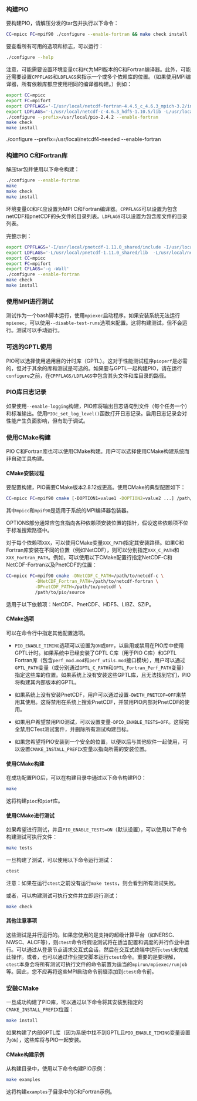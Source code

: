 ### 构建PIO

要构建PIO，请解压分发的tar包并执行以下命令：

```bash
CC=mpicc FC=mpif90 ./configure --enable-fortran && make check install
```

要查看所有可用的选项和标志，可以运行：

```bash
./configure --help
```

注意，可能需要设置环境变量`CC`和`FC`为MPI版本的C和Fortran编译器。此外，可能还需要设置`CPPFLAGS`和`LDFLAGS`来指示一个或多个依赖库的位置。（如果使用MPI编译器，所有依赖库都应使用相同的编译器构建。）例如：

```bash
export CC=mpicc
export FC=mpifort
export CPPFLAGS='-I/usr/local/netcdf-fortran-4.4.5_c_4.6.3_mpich-3.2/include -I/usr/local/netcdf-c-4.6.3_hdf5-1.10.5/include -I/usr/local/pnetcdf-1.11.0_shared/include'
export LDFLAGS='-L/usr/local/netcdf-c-4.6.3_hdf5-1.10.5/lib -L/usr/local/pnetcdf-1.11.0_shared/lib'
./configure --prefix=/usr/local/pio-2.4.2 --enable-fortran
make check
make install
```

./configure --prefix=/usr/local/netcdf4-needed --enable-fortran

### 构建PIO C和Fortran库

解压tar包并使用以下命令构建：

```bash
./configure --enable-fortran
make
make check
make install
```

环境变量`CC`和`FC`应设置为MPI C和Fortran编译器。`CPPFLAGS`可以设置为包含netCDF和pnetCDF的头文件的目录列表。`LDFLAGS`可以设置为包含库文件的目录列表。

完整示例：

```bash
export CPPFLAGS='-I/usr/local/pnetcdf-1.11.0_shared/include -I/usr/local/netcdf-c-4.7.0_hdf5-1.10.5_mpich-3.2/include -I/usr/local/netcdf-fortran-4.4.5_c_4.6.3_mpich-3.2/include'
export LDFLAGS='-L/usr/local/pnetcdf-1.11.0_shared/lib  -L/usr/local/netcdf-c-4.7.0_hdf5-1.10.5_mpich-3.2/lib'
export CC=mpicc
export FC=mpifort
export CFLAGS='-g -Wall'
./configure --enable-fortran
make check
make install
```

### 使用MPI进行测试

测试作为一个bash脚本运行，使用`mpiexec`启动程序。如果安装系统无法运行`mpiexec`，可以使用`--disable-test-runs`选项来配置。这将构建测试，但不会运行。测试可以手动运行。

### 可选的GPTL使用

PIO可以选择使用通用目的计时库（GPTL）。这对于性能测试程序`pioperf`是必需的，但对于其余的库和测试是可选的。如果要与GPTL一起构建PIO，请在运行`configure`之前，在`CPPFLAGS/LDFLAGS`中包含其头文件和库目录的路径。

### PIO库日志记录

如果使用`--enable-logging`构建，PIO库将输出日志语句到文件（每个任务一个）和标准输出。使用`PIOc_set_log_level()`函数打开日志记录。启用日志记录会对性能产生负面影响，但有助于调试。

### 使用CMake构建

PIO C和Fortran库也可以使用CMake构建。用户可以选择使用CMake构建系统而非自动工具构建。

#### CMake安装过程

要配置构建，PIO需要CMake版本2.8.12或更高。使用CMake的典型配置如下：

```bash
CC=mpicc FC=mpif90 cmake [-DOPTION1=value1 -DOPTION2=value2 ...] /path/to/pio/source
```

其中`mpicc`和`mpif90`是适用于系统的MPI编译器包装器。

OPTIONS部分通常应包含指向各种依赖项安装位置的指针，假设这些依赖项不位于标准搜索路径中。

对于每个依赖项`XXX`，可以使用CMake变量`XXX_PATH`指定其安装路径。如果C和Fortran库安装在不同的位置（例如NetCDF），则可以分别指定`XXX_C_PATH`和`XXX_Fortran_PATH`。例如，可以使用以下CMake配置行指定NetCDF-C和NetCDF-Fortran以及PnetCDF的位置：

```bash
CC=mpicc FC=mpif90 cmake -DNetCDF_C_PATH=/path/to/netcdf-c \
           -DNetCDF_Fortran_PATH=/path/to/netcdf-fortran \
           -DPnetCDF_PATH=/path/to/pnetcdf \
           /path/to/pio/source
```

适用于以下依赖项：NetCDF、PnetCDF、HDF5、LIBZ、SZIP。

#### CMake选项

可以在命令行中指定其他配置选项。

- `PIO_ENABLE_TIMING`选项可以设置为`ON`或`OFF`，以启用或禁用在PIO库中使用GPTL计时。如果系统中已经安装了GPTL C库（用于PIO C库）和GPTL Fortran库（包含`perf_mod.mod`和`perf_utils.mod`接口模块），用户可以通过`GPTL_PATH`变量（或分别通过`GPTL_C_PATH`和`GPTL_Fortran_Perf_PATH`变量）指定这些库的位置。如果系统上没有安装这些GPTL库，且无法找到它们，PIO将构建其内部版本的GPTL。

- 如果系统上没有安装PnetCDF，用户可以通过设置`-DWITH_PNETCDF=OFF`来禁用其使用。这将禁用在系统上搜索PnetCDF，并禁用PIO内部对PnetCDF的使用。

- 如果用户希望禁用PIO测试，可以设置变量`-DPIO_ENABLE_TESTS=OFF`。这将完全禁用CTest测试套件，并删除所有测试构建目标。

- 如果您希望将PIO安装到一个安全的位置，以便以后与其他软件一起使用，可以设置`CMAKE_INSTALL_PREFIX`变量以指向所需的安装位置。

#### 使用CMake构建

在成功配置PIO后，可以在构建目录中通过以下命令构建PIO：

```bash
make
```

这将构建`pioc`和`piof`库。

#### 使用CMake进行测试

如果希望进行测试，并且`PIO_ENABLE_TESTS=ON`（默认设置），可以使用以下命令构建测试可执行文件：

```bash
make tests
```

一旦构建了测试，可以使用以下命令运行测试：

```bash
ctest
```

注意：如果在运行`ctest`之前没有运行`make tests`，则会看到所有测试失败。

或者，可以构建测试可执行文件并立即运行测试：

```bash
make check
```

#### 其他注意事项

这些测试是并行运行的。如果您使用的是支持的超级计算平台（如NERSC、NWSC、ALCF等），则`ctest`命令将假设测试将在适当配置和调度的并行作业中运行。可以通过从登录节点请求交互式会话，然后在交互式终端中运行`ctest`来完成此操作。或者，也可以通过作业提交脚本运行`ctest`命令。重要的是要理解，`ctest`本身会将所有测试可执行文件的命令前置为适当的`mpirun/mpiexec/runjob`等。因此，您不应再将这些MPI启动命令前缀添加到`ctest`命令前。

### 安装CMake

一旦成功构建了PIO库，可以通过以下命令将其安装到指定的`CMAKE_INSTALL_PREFIX`位置：

```bash
make install
```

如果构建了内部GPTL库（因为系统中找不到GPTL且`PIO_ENABLE_TIMING`变量设置为`ON`），这些库将与PIO一起安装。

#### CMake构建示例

从构建目录中，使用以下命令构建PIO示例：

```bash
make examples
```

这将构建`examples`子目录中的C和Fortran示例。